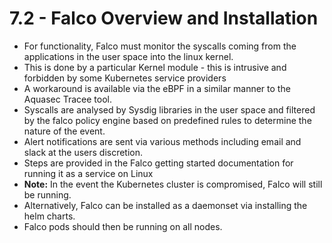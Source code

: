 # 7.2 - Falco Overview and Installation

- For functionality, Falco must monitor the syscalls coming from the applications in
the user space into the linux kernel.
- This is done by a particular Kernel module - this is intrusive and forbidden by some
Kubernetes service providers
- A workaround is available via the eBPF in a similar manner to the Aquasec Tracee
tool.
- Syscalls are analysed by Sysdig libraries in the user space and filtered by the falco
policy engine based on predefined rules to determine the nature of the event.
- Alert notifications are sent via various methods including email and slack at the
users discretion.
- Steps are provided in the Falco getting started documentation for running it as a
service on Linux
- **Note:** In the event the Kubernetes cluster is compromised, Falco will still be running.
- Alternatively, Falco can be installed as a daemonset via installing the helm charts.
- Falco pods should then be running on all nodes.